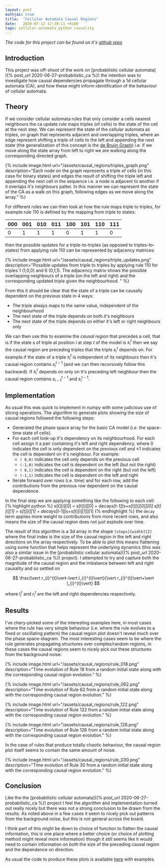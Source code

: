 ```yaml
---
layout: post
mathjax: true
title:  "Cellular Automata Causal Regions"
date:   2020-07-12 12:39:11 +0100
tags: cellular-automata python causality
---
```


*The code for this project can be found on it's 
[github repo](https://github.com/zombie-einstein/ca_causal_regions)*

## Introduction

This project was off-shoot of the work on 
[probabilistic cellular automata]({% post_url 2020-06-27-probabilistic_ca %})
the intention was to investigate how causal dependencies propagate through
a 1d cellular automata (CA), and how these might inform identification of the 
behaviour of cellular automata.  

## Theory

If we consider cellular automata rules that only consider a cells nearest 
neighbours the ca update rule maps triples (of cells) to the state of the cell
at the next step. We can represent the state of the cellular automata as 
triples, on graph that represents adjacent and overlapping triples, where an 
edge represent shifting a triple of cells to the left and appending the next 
state (the generalization of this concept is the 
[de Bruijn Graph](https://en.wikipedia.org/wiki/De_Bruijn_graph)) i.e. if we
move along the state array from left to right we are walking along the 
corresponding directed graph.

{% include image.html 
url="/assets/causal_regions/triples_graph.png" 
description="Each node on the graph represents a triple of cells (in this case 
for binary states) and edges the result of shifting the triple left and
appending the next cell in the sequence i.e. a node is adjacent to another
if it overlaps it's neighbours patter. In this manner we can represent the 
state of the CA as a walk on this graph, following edges as we move along the 
array." %}

For different rules we can then look at how the rule maps triple to triples, 
for example rule 110 is defined by the mapping from triple to states:

|000|001|010|011|100|101|110|111|
|---|---|---|---|---|---|---|---|
| 0 | 1 | 1 | 1 | 0 | 1 | 1 | 0 |

then the possible updates for a triple-to-triples (as opposed to 
triples-to-states) from applying rule 110 can be represented by adjacency 
matrices:

{% include image.html 
url="/assets/causal_regions/triple_updates.png" 
description="Possible updates from triple to triples by applying rule 110 for
triples 1 (1,0,0) and 6 (0,1,1).
The adjacency matrix shows the possible overlapping neighbours of a triple
(on the left and right) and the corresponding updated triple given the 
neighbourhood.
" %}

From this it should be clear that the state of a triple can be causally 
dependent on the previous state in 4 ways:

- The triple always maps to the same value, independent of the neighbourhood
- The next state of the triple depends on both it's neighbours
- The next state of the triple depends on either it's left or right 
  neighbours only

We can then use this to examine the *causal region* that precedes a cell, that 
is if the state $s$ of triple at position $i$ at step $t$ of the model is 
$s_{i}^{t}$ then we say the causal region are preceding triples that the triple 
$s_{i}^{t}$ depends on. For example if the state of a triple $s_{i}^{t}$ is
independent of its neighbours then it's causal region contains $s_{i}^{t-1}$
(and we can then recursively follow this backward). If $s_{i}^{t}$ depends
on only on it's preceding left neighbour then the causal region contains 
$s_{i-1}^{t-1}$ and $s_{i}^{t-1}$.

## Implementation

As usual this was quick to implement in numpy with some judicious use of
slicing operations. The algorithm to generate plots showing the size of
causal regions followed the following steps:

- Generated the phase space array for the basic CA model (i.e. the space-time
  state of cells).
- For each cell look-up it's dependency on its neighbourhood. For each cell
  assign it a pair containing it's left and right dependency, where 0 indicates 
  the cell is only dependent on the previous cell and $\pm 1$ indicates the 
  cell is dependent on it's neighbour.
  For example:
    - `( 0,0)` indicates the cell only depends on the previous cell
    - `(-1,0)` indicates the cell is dependent on the left (but not the right)
    - `( 0,1)` indicates the cell is dependent on the right (but not the left)
    - `(-1,1)` indicates the cell is dependent on the left and right
- Iterate forward over rows (i.e. time) and for each row, add the contributions 
  from the previous row dependent on the causal dependence. 
  
In the final step we are applying something like the following to each cell:
{% highlight python %}
s[t][i][0] = s[t][i][0] + decay*s[t-1][s+s[t][i][0]][0]
s[t][i][1] = s[t][i][1] + decay*s[t-1][s+s[t][i][1]][1]
{% endhighlight %} 
the `decay` term applies more weight to contributions from more recent rows, 
and also means the size of the causal region does not just explode over time. 
 
The result of this algorithm is a 3d array in the shape `[steps][width][2]`
where the final index is the size of the casual region in the left and right
directions on the array respectively. To be able to plot this means flattening 
using some function that helps represent the underlying dynamics (this was also 
a similar issue in the 
[probabilistic cellular automata]({% post_url 2020-06-27-probabilistic_ca %}) 
project). I attempted to try and capture both the magnitude of the causal 
region and the imbalance between left and right causality and so settled
on 

$$
\frac{\vert r_{i}^{t}\vert-\vert l_{i}^{t}\vert}{\vert r_{i}^{t}\vert+\vert l_{i}^{t}\vert}
$$ 

where $l_{i}^{t}$ and $r_{i}^{t}$ are the left and right dependencies 
respectively.

## Results

I've chery-picked some of the interesting examples here, in most cases where
the rule has very simple behaviour (i.e. where the rule evolves to a fixed or
oscillating pattern) the causal region plot doesn't reveal much over the 
phase space-diagram. The most interesting cases seem to be where the 
rule generates propagating structures over complex/random regions, in these
cases the causal regions seem to nicely pick out these structures from the
background noise:   

{% include image.html 
url="/assets/causal_regions/rule_018.png" 
description="Time evolution of Rule 18 from a random initial state 
along with the corresponding causal region evolution." %}

{% include image.html 
url="/assets/causal_regions/rule_062.png" 
description="Time evolution of Rule 62 from a random initial state 
along with the corresponding causal region evolution." %}

{% include image.html 
url="/assets/causal_regions/rule_122.png" 
description="Time evolution of Rule 122 from a random initial state 
along with the corresponding causal region evolution." %}

{% include image.html 
url="/assets/causal_regions/rule_126.png" 
description="Time evolution of Rule 126 from a random initial state 
along with the corresponding causal region evolution." %}

In the case of rules that produce totally chaotic behaviour, the causal region
plot itself seems to contain the same amount of noise.

{% include image.html 
url="/assets/causal_regions/rule_030.png" 
description="Time evolution of Rule 30 from a random initial state 
along with the corresponding causal region evolution." %}

## Conclusion

Like the the 
[probabilistic cellular automata]({% post_url 2020-06-27-probabilistic_ca %}) 
project I feel the algorithm and implementation turned out really nicely
but there was not a strong conclusion to be drawn from the results. As noted
above in a few cases it seem to nicely pick out patterns from the background 
noise, but this is not general across the board.

I think part of this might be down to choice of function to flatten the 
causal information, this is one place where a better choice (or choice of
plotting method might reveal more information) though it still seems like 
it would need to contain information on both the size of the preceding
causal region and the dependence on direction.

As usual the code to produce these plots is available 
[here](https://github.com/zombie-einstein/ca_causal_regions) with examples.
